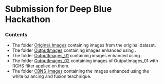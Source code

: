 # Submission for Deep Blue Hackathon

### Contents 
- The folder [Original_Images](Original_Images/) containing images from the original dataset.
- The folder [OutputImages](OutputImages/) containing images enhanced using <algo name here>.
- The folder [OutputImages_01](OutputImages_01/) containing images enhanced using <algo name here>. 
- The folder [OutputImages_02](OutputImages_02/) containing images of OutputImages_01 with RGHS filter applied on them.
- The folder [CBNS_images](CBNS_images/) containing the images enhanced using the white balancing and fusion teachnique.
